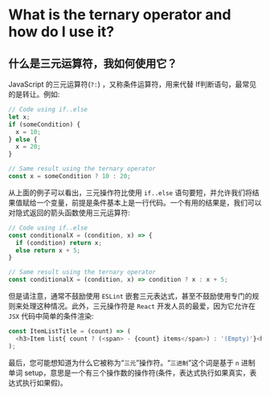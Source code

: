 # What is the ternary operator and how do I use it?

## 什么是三元运算符，我如何使用它？

JavaScript 的三元运算符(`?:`) ，又称条件运算符，用来代替 If判断语句，最常见的是转让。例如:

```js
// Code using if..else
let x;
if (someCondition) {
  x = 10;
} else {
  x = 20;
}

// Same result using the ternary operator
const x = someCondition ? 10 : 20;
```

从上面的例子可以看出，三元操作符比使用 `if..else` 语句要短，并允许我们将结果值赋给一个变量，前提是条件基本上是一行代码。一个有用的结果是，我们可以对隐式返回的箭头函数使用三元运算符:

```js
// Code using if..else
const conditionalX = (condition, x) => {
  if (condition) return x;
  else return x + 5;
}

// Same result using the ternary operator
const conditionalX = (condition, x) => condition ? x : x + 5;
```

但是请注意，通常不鼓励使用 `ESLint` 嵌套三元表达式，甚至不鼓励使用专门的规则来处理这种情况。此外，三元操作符是 `React` 开发人员的最爱，因为它允许在 `JSX` 代码中简单的条件渲染:

```js
const ItemListTitle = (count) => (
  <h3>Item list{ count ? (<span> - {count} items</span>) : '(Empty)'}<h3>
);
```

最后，您可能想知道为什么它被称为“`三元`”操作符。“`三进制`”这个词是基于 `n` 进制单词 setup，意思是一个有三个操作数的操作符(条件，表达式执行如果真实，表达式执行如果假)。
